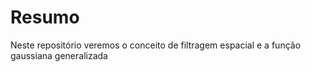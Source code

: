 # Resumo

Neste repositório veremos o conceito de filtragem espacial e a função gaussiana generalizada